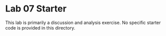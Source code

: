 # Lab 07 Starter

This lab is primarily a discussion and analysis exercise. No specific starter code is provided in this directory.